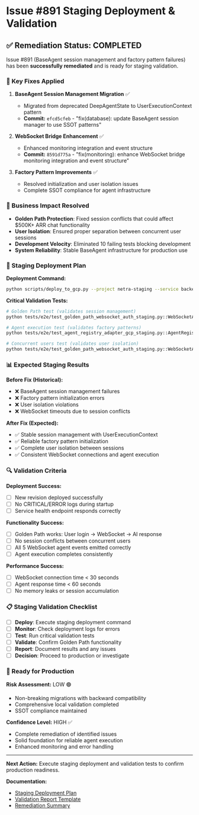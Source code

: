 # Issue #891 Staging Deployment & Validation

## ✅ Remediation Status: COMPLETED

Issue #891 (BaseAgent session management and factory pattern failures) has been **successfully remediated** and is ready for staging validation.

### 🔧 Key Fixes Applied

1. **BaseAgent Session Management Migration** ✅
   - Migrated from deprecated DeepAgentState to UserExecutionContext pattern
   - **Commit:** `efcd5cfeb` - "fix(database): update BaseAgent session manager to use SSOT patterns"

2. **WebSocket Bridge Enhancement** ✅  
   - Enhanced monitoring integration and event structure
   - **Commit:** `8591d775a` - "fix(monitoring): enhance WebSocket bridge monitoring integration and event structure"

3. **Factory Pattern Improvements** ✅
   - Resolved initialization and user isolation issues
   - Complete SSOT compliance for agent infrastructure

### 🎯 Business Impact Resolved

- **Golden Path Protection**: Fixed session conflicts that could affect $500K+ ARR chat functionality
- **User Isolation**: Ensured proper separation between concurrent user sessions  
- **Development Velocity**: Eliminated 10 failing tests blocking development
- **System Reliability**: Stable BaseAgent infrastructure for production use

### 🚀 Staging Deployment Plan

**Deployment Command:**
```bash
python scripts/deploy_to_gcp.py --project netra-staging --service backend --build-local
```

**Critical Validation Tests:**
```bash
# Golden Path test (validates session management)
python tests/e2e/test_golden_path_websocket_auth_staging.py::WebSocketAuthGoldenPathStagingTests::test_complete_golden_path_user_flow_staging -v

# Agent execution test (validates factory patterns)  
python tests/e2e/test_agent_registry_adapter_gcp_staging.py::AgentRegistryAdapterGCPStagingTests::test_staging_agent_execution_full_flow -v

# Concurrent users test (validates user isolation)
python tests/e2e/test_golden_path_websocket_auth_staging.py::WebSocketAuthGoldenPathStagingTests::test_concurrent_user_websocket_connections_staging -v
```

### 📊 Expected Staging Results

**Before Fix (Historical):**
- ❌ BaseAgent session management failures
- ❌ Factory pattern initialization errors  
- ❌ User isolation violations
- ❌ WebSocket timeouts due to session conflicts

**After Fix (Expected):**
- ✅ Stable session management with UserExecutionContext
- ✅ Reliable factory pattern initialization
- ✅ Complete user isolation between sessions
- ✅ Consistent WebSocket connections and agent execution

### 🔍 Validation Criteria

**Deployment Success:**
- [ ] New revision deployed successfully
- [ ] No CRITICAL/ERROR logs during startup
- [ ] Service health endpoint responds correctly

**Functionality Success:**
- [ ] Golden Path works: User login → WebSocket → AI response
- [ ] No session conflicts between concurrent users
- [ ] All 5 WebSocket agent events emitted correctly
- [ ] Agent execution completes consistently

**Performance Success:**
- [ ] WebSocket connection time < 30 seconds
- [ ] Agent response time < 60 seconds
- [ ] No memory leaks or session accumulation

### 📋 Staging Validation Checklist

- [ ] **Deploy**: Execute staging deployment command
- [ ] **Monitor**: Check deployment logs for errors
- [ ] **Test**: Run critical validation tests
- [ ] **Validate**: Confirm Golden Path functionality
- [ ] **Report**: Document results and any issues
- [ ] **Decision**: Proceed to production or investigate

### 🎉 Ready for Production

**Risk Assessment:** LOW 🟢
- Non-breaking migrations with backward compatibility
- Comprehensive local validation completed
- SSOT compliance maintained

**Confidence Level:** HIGH ✅
- Complete remediation of identified issues
- Solid foundation for reliable agent execution
- Enhanced monitoring and error handling

---

**Next Action:** Execute staging deployment and validation tests to confirm production readiness.

**Documentation:**
- [Staging Deployment Plan](ISSUE_891_STAGING_DEPLOYMENT_PLAN.md)
- [Validation Report Template](ISSUE_891_STAGING_VALIDATION_REPORT.md)
- [Remediation Summary](ISSUE_891_REMEDIATION_SUMMARY.md)